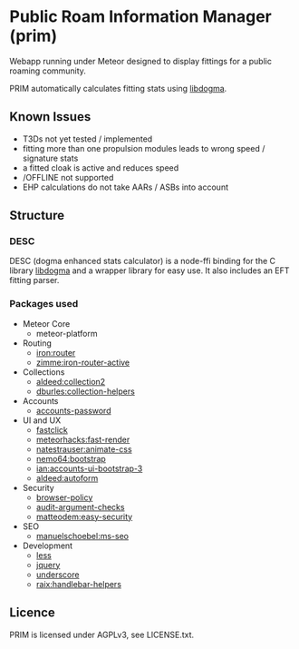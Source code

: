 # Public Roam Information Manager (prim)

Webapp running under Meteor designed to display fittings for a public roaming community.

PRIM automatically calculates fitting stats using [libdogma](https://github.com/osmium-org/libdogma).

## Known Issues
* T3Ds not yet tested / implemented
* fitting more than one propulsion modules leads to wrong speed / signature stats
* a fitted cloak is active and reduces speed
* /OFFLINE not supported
* EHP calculations do not take AARs / ASBs into account

## Structure

### DESC
DESC (dogma enhanced stats calculator) is a node-ffi binding for the C library [libdogma](https://github.com/osmium-org/libdogma) and a wrapper library for easy use.
It also includes an EFT fitting parser.

### Packages used

* Meteor Core
  * meteor-platform
* Routing
  * [iron:router](https://github.com/EventedMind/iron-router)
  * [zimme:iron-router-active](https://github.com/zimme/meteor-iron-router-active)
* Collections
  * [aldeed:collection2](https://github.com/aldeed/meteor-collection2)
  * [dburles:collection-helpers](https://github.com/dburles/meteor-collection-helpers)
* Accounts
  * [accounts-password](https://github.com/meteor/meteor/tree/devel/packages/accounts-password)
* UI and UX
  * [fastclick](https://github.com/meteor/meteor/tree/devel/packages/fastclick)
  * [meteorhacks:fast-render](https://github.com/meteorhacks/fast-render)
  * [natestrauser:animate-css](https://github.com/nate-strauser/meteor-animate-css/)
  * [nemo64:bootstrap](https://github.com/Nemo64/meteor-bootstrap/)
  * [ian:accounts-ui-bootstrap-3](https://github.com/ianmartorell/meteor-accounts-ui-bootstrap-3/)
  * [aldeed:autoform](https://github.com/aldeed/meteor-autoform)
* Security
  * [browser-policy](https://github.com/meteor/meteor/tree/devel/packages/browser-policy)
  * [audit-argument-checks](https://github.com/meteor/meteor/tree/devel/packages/audit-argument-checks)
  * [matteodem:easy-security](https://github.com/matteodem/meteor-easy-security)
* SEO
  * [manuelschoebel:ms-seo](https://github.com/DerMambo/ms-seo)
* Development
  * [less](https://github.com/meteor/meteor/tree/devel/packages/less)
  * [jquery](https://github.com/meteor/meteor/tree/devel/packages/jquery)
  * [underscore](https://github.com/meteor/meteor/tree/devel/packages/underscore)
  * [raix:handlebar-helpers](https://github.com/raix/Meteor-handlebar-helpers)

## Licence

PRIM is licensed under AGPLv3, see LICENSE.txt.